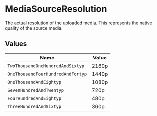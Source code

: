 # MediaSourceResolution

The actual resolution of the uploaded media. This represents the native quality of the source media.


## Values

| Name                              | Value                             |
| --------------------------------- | --------------------------------- |
| `TwoThousandOneHundredAndSixtyp`  | 2160p                             |
| `OneThousandFourHundredAndFortyp` | 1440p                             |
| `OneThousandAndEightyp`           | 1080p                             |
| `SevenHundredAndTwentyp`          | 720p                              |
| `FourHundredAndEightyp`           | 480p                              |
| `ThreeHundredAndSixtyp`           | 360p                              |